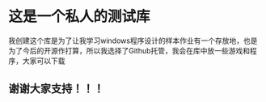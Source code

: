 # 这是一个私人的测试库

我创建这个库是为了让我学习windows程序设计的样本作业有一个存放地，也是为了今后的开源作打算，所以我选择了Github托管，我会在库中放一些游戏和程序，大家可以下载

## 谢谢大家支持！！！
